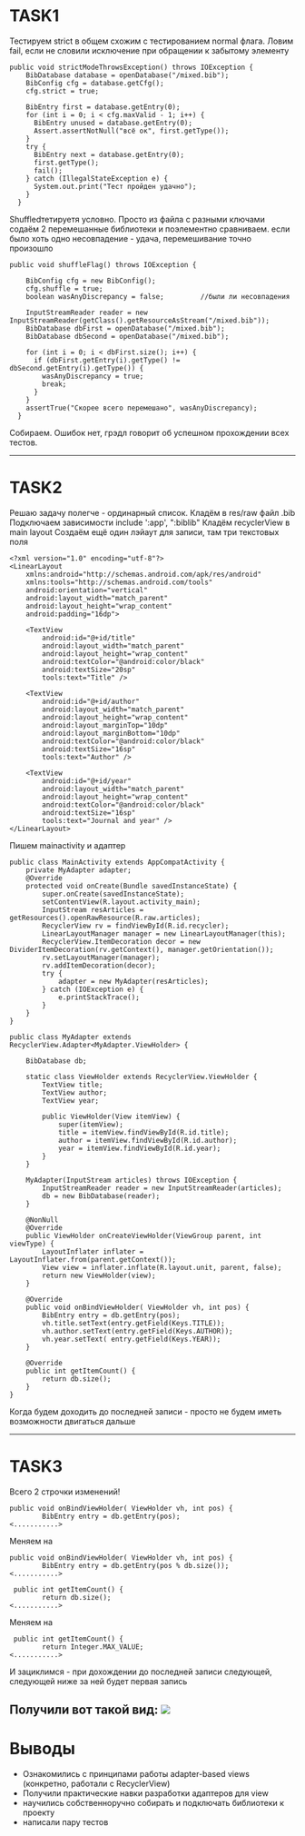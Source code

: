 # TASK1

Тестируем strict в общем схожим с тестированием normal флага. Ловим fail, если не словили исключение при обращении к забытому элементу

```
public void strictModeThrowsException() throws IOException {
    BibDatabase database = openDatabase("/mixed.bib");
    BibConfig cfg = database.getCfg();
    cfg.strict = true;

    BibEntry first = database.getEntry(0);
    for (int i = 0; i < cfg.maxValid - 1; i++) {
      BibEntry unused = database.getEntry(0);
      Assert.assertNotNull("всё ок", first.getType());
    }
    try {
      BibEntry next = database.getEntry(0);
      first.getType();
      fail();
    } catch (IllegalStateException e) {
      System.out.print("Тест пройден удачно");
    }
  }
```

Shuffledтетируетя условно. Просто из файла с разными ключами содаём 2 перемешанные библиотеки и поэлементно сравниваем. если было хоть одно несовпадение - удача, перемешивание точно произошло

```
public void shuffleFlag() throws IOException {

    BibConfig cfg = new BibConfig();
    cfg.shuffle = true;
    boolean wasAnyDiscrepancy = false;         //были ли несовпадения

    InputStreamReader reader = new InputStreamReader(getClass().getResourceAsStream("/mixed.bib"));
    BibDatabase dbFirst = openDatabase("/mixed.bib");
    BibDatabase dbSecond = openDatabase("/mixed.bib");

    for (int i = 0; i < dbFirst.size(); i++) {
      if (dbFirst.getEntry(i).getType() != dbSecond.getEntry(i).getType()) {
        wasAnyDiscrepancy = true;
        break;
      }
    }
    assertTrue("Скорее всего перемешано", wasAnyDiscrepancy);
  }
```
Собираем. Ошибок нет, грэдл говорит об успешном прохождении всех тестов.


---
# TASK2

Решаю задачу полегче - ординарный список. Кладём в res/raw файл .bib
Подключаем зависимости
include ':app', ":biblib" 
Кладём recyclerView в main layout
Создаём ещё один лэйаут для записи, там три текстовых поля

```
<?xml version="1.0" encoding="utf-8"?>
<LinearLayout
    xmlns:android="http://schemas.android.com/apk/res/android"
    xmlns:tools="http://schemas.android.com/tools"
    android:orientation="vertical"
    android:layout_width="match_parent"
    android:layout_height="wrap_content"
    android:padding="16dp">

    <TextView
        android:id="@+id/title"
        android:layout_width="match_parent"
        android:layout_height="wrap_content"
        android:textColor="@android:color/black"
        android:textSize="20sp"
        tools:text="Title" />

    <TextView
        android:id="@+id/author"
        android:layout_width="match_parent"
        android:layout_height="wrap_content"
        android:layout_marginTop="10dp"
        android:layout_marginBottom="10dp"
        android:textColor="@android:color/black"
        android:textSize="16sp"
        tools:text="Author" />

    <TextView
        android:id="@+id/year"
        android:layout_width="match_parent"
        android:layout_height="wrap_content"
        android:textColor="@android:color/black"
        android:textSize="16sp"
        tools:text="Journal and year" />
</LinearLayout>
```

Пишем mainactivity и адаптер

```
public class MainActivity extends AppCompatActivity {
    private MyAdapter adapter;
    @Override
    protected void onCreate(Bundle savedInstanceState) {
        super.onCreate(savedInstanceState);
        setContentView(R.layout.activity_main);
        InputStream resArticles = getResources().openRawResource(R.raw.articles);
        RecyclerView rv = findViewById(R.id.recycler);
        LinearLayoutManager manager = new LinearLayoutManager(this);
        RecyclerView.ItemDecoration decor = new DividerItemDecoration(rv.getContext(), manager.getOrientation());
        rv.setLayoutManager(manager);
        rv.addItemDecoration(decor);
        try {
            adapter = new MyAdapter(resArticles);
        } catch (IOException e) {
            e.printStackTrace();
        }
    }
}
```

```
public class MyAdapter extends RecyclerView.Adapter<MyAdapter.ViewHolder> {
    
    BibDatabase db;

    static class ViewHolder extends RecyclerView.ViewHolder {
        TextView title;
        TextView author;
        TextView year;

        public ViewHolder(View itemView) {
            super(itemView);
            title = itemView.findViewById(R.id.title);
            author = itemView.findViewById(R.id.author);
            year = itemView.findViewById(R.id.year);
        }
    }

    MyAdapter(InputStream articles) throws IOException {
        InputStreamReader reader = new InputStreamReader(articles);
        db = new BibDatabase(reader);
    }
    
    @NonNull
    @Override
    public ViewHolder onCreateViewHolder(ViewGroup parent, int viewType) {
        LayoutInflater inflater = LayoutInflater.from(parent.getContext());
        View view = inflater.inflate(R.layout.unit, parent, false);
        return new ViewHolder(view);
    }

    @Override
    public void onBindViewHolder( ViewHolder vh, int pos) {
        BibEntry entry = db.getEntry(pos);
        vh.title.setText(entry.getField(Keys.TITLE));
        vh.author.setText(entry.getField(Keys.AUTHOR));
        vh.year.setText( entry.getField(Keys.YEAR));
    }
 
    @Override
    public int getItemCount() {
        return db.size();
    }
}
```
Когда будем доходить до последней записи - просто не будем иметь возможности двигаться дальше

---
# TASK3

Всего 2 строчки изменений!
```
public void onBindViewHolder( ViewHolder vh, int pos) {
        BibEntry entry = db.getEntry(pos);
<...........>
```
Меняем на 
```
public void onBindViewHolder( ViewHolder vh, int pos) {
        BibEntry entry = db.getEntry(pos % db.size());
<...........>
```

```
 public int getItemCount() {
        return db.size();
<...........>
```
Меняем на 
```
 public int getItemCount() {
        return Integer.MAX_VALUE;
<...........>
```
И зациклимся - при дохождении до последней записи следующей, следующей ниже за ней будет первая запись

Получили вот такой вид:
![](https://sun9-16.userapi.com/JV2aK03EYfGn63I2wmMNh3Z-OxWOHG_1O7SGBw/Z2n8m0Rl5MM.jpg)
----
# Выводы
- Ознакомились с принципами работы adapter-based views (конкретно, работали с RecyclerView)
- Получили практические навки разработки адаптеров для view
- научились собственноручно собирать и подключать библиотеки к проекту
- написали пару тестов
